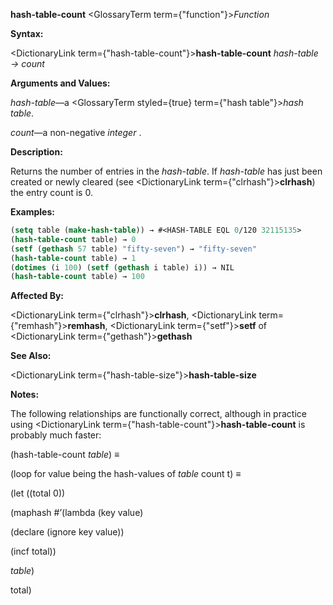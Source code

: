 **hash-table-count** <GlossaryTerm  term={"function"}><i>Function</i></GlossaryTerm> 



**Syntax:** 



<DictionaryLink  term={"hash-table-count"}><b>hash-table-count</b></DictionaryLink> *hash-table → count* 



**Arguments and Values:** 



*hash-table*—a <GlossaryTerm styled={true} term={"hash table"}><i>hash table</i></GlossaryTerm>. 



*count*—a non-negative *integer* . 



**Description:** 



Returns the number of entries in the *hash-table*. If *hash-table* has just been created or newly cleared (see <DictionaryLink  term={"clrhash"}><b>clrhash</b></DictionaryLink>) the entry count is 0. 



**Examples:**
```lisp
(setq table (make-hash-table)) → #<HASH-TABLE EQL 0/120 32115135> 
(hash-table-count table) → 0 
(setf (gethash 57 table) "fifty-seven") → "fifty-seven" 
(hash-table-count table) → 1 
(dotimes (i 100) (setf (gethash i table) i)) → NIL 
(hash-table-count table) → 100 
```
**Affected By:** 



<DictionaryLink  term={"clrhash"}><b>clrhash</b></DictionaryLink>, <DictionaryLink  term={"remhash"}><b>remhash</b></DictionaryLink>, <DictionaryLink  term={"setf"}><b>setf</b></DictionaryLink> of <DictionaryLink  term={"gethash"}><b>gethash</b></DictionaryLink> 



**See Also:** 



<DictionaryLink  term={"hash-table-size"}><b>hash-table-size</b></DictionaryLink> 







 



 



**Notes:** 



The following relationships are functionally correct, although in practice using <DictionaryLink  term={"hash-table-count"}><b>hash-table-count</b></DictionaryLink> is probably much faster: 



(hash-table-count *table*) *≡* 



(loop for value being the hash-values of *table* count t) *≡* 



(let ((total 0)) 



(maphash #’(lambda (key value) 



(declare (ignore key value)) 



(incf total)) 



*table*) 



total) 



